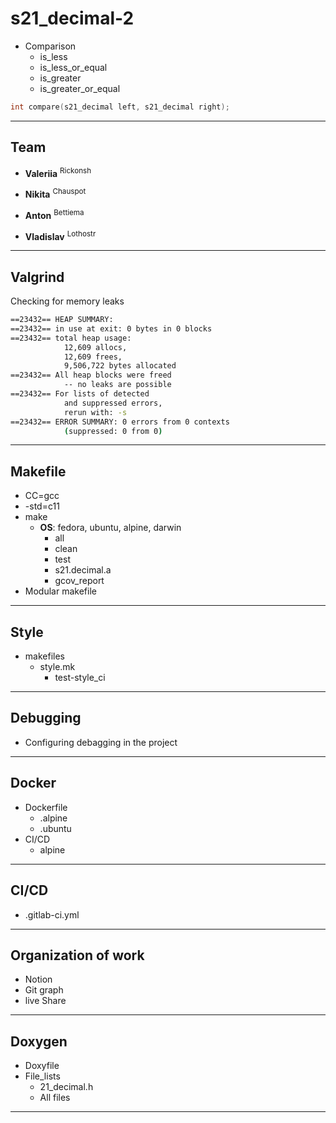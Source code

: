 # s21_decimal-2

- Comparison
	- is_less
	- is_less_or_equal
	- is_greater
	- is_greater_or_equal

```c
int compare(s21_decimal left, s21_decimal right);
```

---

## Team

- **Valeriia** <sup>Rickonsh</sup>

- **Nikita** <sup>Chauspot</sup>

- **Anton** <sup>Bettiema</sup>

- **Vladislav** <sup>Lothostr</sup>

---

## Valgrind

Checking for memory leaks

```bash
==23432== HEAP SUMMARY:
==23432== in use at exit: 0 bytes in 0 blocks
==23432== total heap usage:
			12,609 allocs,
			12,609 frees,
			9,506,722 bytes allocated
==23432== All heap blocks were freed
			-- no leaks are possible
==23432== For lists of detected
			and suppressed errors,
			rerun with: -s
==23432== ERROR SUMMARY: 0 errors from 0 contexts
			(suppressed: 0 from 0)
```


---

## Makefile

- CC=gcc
- -std=c11
- make
	- **OS**: fedora, ubuntu, alpine, darwin
		- all
		- clean
		- test
		- s21.decimal.a
		- gcov_report
- Modular makefile

---

## Style

- makefiles
	- style.mk
		- test-style_ci

---

## Debugging

- Configuring debagging in the project

---

## Docker

- Dockerfile
	- .alpine
	- .ubuntu
- CI/CD
	- alpine

---

## CI/CD

- .gitlab-ci.yml

---

## Organization of work

- Notion
- Git graph
- live Share

---

## Doxygen

- Doxyfile
- File_lists
	- 21_decimal.h
	- All files

---
